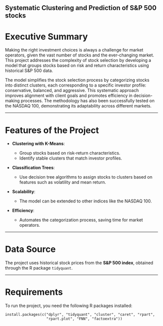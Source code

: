 
## Systematic Clustering and Prediction of S&P 500 stocks


# Executive Summary

Making the right investment choices is always a challenge for market operators, given the vast number of stocks and the ever-changing market. This project addresses the complexity of stock selection by developing a model that groups stocks based on risk and return characteristics using historical S&P 500 data.

The model simplifies the stock selection process by categorizing stocks into distinct clusters, each corresponding to a specific investor profile: conservative, balanced, and aggressive. This systematic approach improves alignment with client goals and promotes efficiency in decision-making processes. The methodology has also been successfully tested on the NASDAQ 100, demonstrating its adaptability across different markets.

---

# Features of the Project

- **Clustering with K-Means**:
  - Group stocks based on risk-return characteristics.
  - Identify stable clusters that match investor profiles.

- **Classification Trees**:
  - Use decision tree algorithms to assign stocks to clusters based on features such as volatility and mean return.

- **Scalability**:
  - The model can be extended to other indices like the NASDAQ 100.

- **Efficiency**:
  - Automates the categorization process, saving time for market operators.

---

# Data Source

The project uses historical stock prices from the **S&P 500 index**, obtained through the R package `tidyquant`.

---

# Requirements

To run the project, you need the following R packages installed:

```{r, eval=FALSE}
install.packages(c("dplyr", "tidyquant", "cluster", "caret", "rpart", 
                   "rpart.plot", "FNN", "factoextra"))
